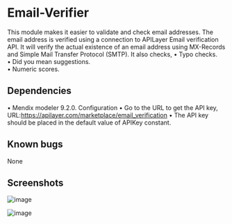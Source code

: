 # Email-Verifier

This module makes it easier to validate and check email addresses. The email address is verified using a connection to APILayer Email verification API.
It will verify the actual existence of an email address using MX-Records and Simple Mail Transfer Protocol (SMTP). It also checks,
•	Typo checks.<br>
•	Did you mean suggestions.<br>
•	Numeric scores.
## Dependencies
•	Mendix modeler 9.2.0.
Configuration
•	Go to the URL to get the API key, URL:https://apilayer.com/marketplace/email_verification
•	The API key should be placed in the default value of APIKey constant.
## Known bugs
None

## Screenshots
 
![image](https://user-images.githubusercontent.com/126237001/221187157-72b2cb0f-2acc-47a3-8094-a40190c1802b.png)



![image](https://user-images.githubusercontent.com/126237001/221187183-ac770a37-5718-4f87-ba2d-bdd04616aebc.png)
